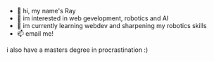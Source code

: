 - 👋 hi, my name's Ray
- 👀 im interested in web gevelopment, robotics and AI
- 🌱 im currently learning webdev and sharpening my robotics skills
- 📫 email me!

i also have a masters degree in procrastination :)

<!---
Ray861/Ray861 is a ✨ special ✨ repository because its `README.md` (this file) appears on your GitHub profile.
You can click the Preview link to take a look at your changes.
--->

